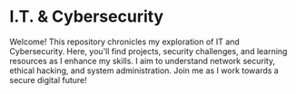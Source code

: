 # I.T. & Cybersecurity
Welcome! This repository chronicles my exploration of IT and Cybersecurity. Here, you'll find projects, security challenges, and learning resources as I enhance my skills. I aim to understand network security, ethical hacking, and system administration. Join me as I work towards a secure digital future!
